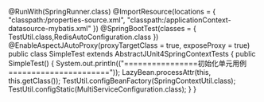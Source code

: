 @RunWith(SpringRunner.class)
@ImportResource(locations = { "classpath:/properties-source.xml",
		"classpath:/applicationContext-datasource-mybatis.xml" })
@SpringBootTest(classes = { TestUtil.class,RedisAutoConfiguration.class })
@EnableAspectJAutoProxy(proxyTargetClass = true, exposeProxy = true)
public class SimpleTest extends AbstractJUnit4SpringContextTests {
	public SimpleTest() {
		System.out.println(("================初始化单元用例======================"));
		LazyBean.processAttr(this, this.getClass());
		TestUtil.configBeanFactory(SpringContextUtil.class);
		TestUtil.configStatic(MultiServiceConfiguration.class);
	}
}